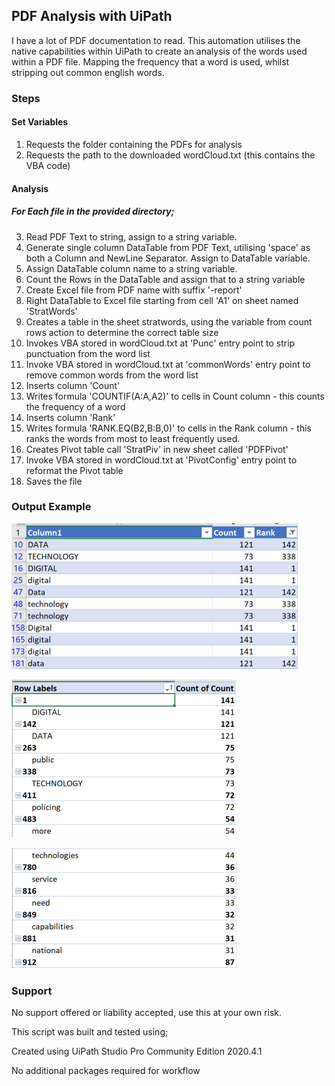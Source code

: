 ## PDF Analysis with UiPath

I have a lot of PDF documentation to read.  This automation utilises the native capabilities within UiPath to create an analysis of the words used within a PDF file.  Mapping the frequency that a word is used, whilst stripping out common english words.

### Steps

#### Set Variables

1) Requests the folder containing the PDFs for analysis
2) Requests the path to the downloaded wordCloud.txt (this contains the VBA code)

#### Analysis

##### For Each file in the provided directory;

3) Read PDF Text to string, assign to a string variable.
4) Generate single column DataTable from PDF Text, utilising 'space' as both a Column and NewLine Separator.  Assign to DataTable variable.
5) Assign DataTable column name to a string variable.
6) Count the Rows in the DataTable and assign that to a string variable
7) Create Excel file from PDF name with suffix '-report'
8) Right DataTable to Excel file starting from cell 'A1' on sheet named 'StratWords'
9) Creates a table in the sheet stratwords, using the variable from count rows action to determine the correct table size
10) Invokes VBA stored in wordCloud.txt at 'Punc' entry point to strip punctuation from the word list
11) Invoke VBA stored in wordCloud.txt at 'commonWords' entry point to remove common words from the word list
12) Inserts column 'Count'
13) Writes formula 'COUNTIF(A:A,A2)' to cells in Count column - this counts the frequency of a word
14) Inserts column 'Rank'
15) Writes formula 'RANK.EQ(B2,B:B,0)' to cells in the Rank column - this ranks the words from most to least frequently used.
16) Creates Pivot table call 'StratPiv' in new sheet called 'PDFPivot'
17) Invoke VBA stored in wordCloud.txt at 'PivotConfig' entry point to reformat the Pivot table
18) Saves the file

### Output Example

![Table Output Example](https://raw.githubusercontent.com/sconyard/UiPath_PDFwordAnalysis/master/images/PDFwordAnalysis_TableOutput.png)

![Pivot Output Example 1](https://raw.githubusercontent.com/sconyard/UiPath_PDFwordAnalysis/master/images/PDFwordAnalysis_PivotOutput1.png)

![Pivot Output Example 2](https://raw.githubusercontent.com/sconyard/UiPath_PDFwordAnalysis/master/images/PDFwordAnalysis_PivotOutput2.png)

### Support

No support offered or liability accepted, use this at your own risk.

This script was built and tested using;

Created using UiPath Studio Pro Community Edition 2020.4.1

No additional packages required for workflow
